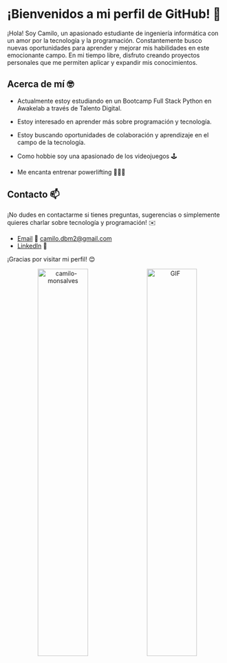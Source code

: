 # ¡Bienvenidos a mi perfil de GitHub! 🚀 

¡Hola! Soy Camilo, un apasionado estudiante de ingeniería informática con un amor por la tecnología y la programación. Constantemente busco nuevas oportunidades para aprender y mejorar mis habilidades en este emocionante campo. En mi tiempo libre, disfruto creando proyectos personales que me permiten aplicar y expandir mis conocimientos.

## Acerca de mí 🤓

- Actualmente estoy estudiando en un Bootcamp Full Stack Python en Awakelab a través de Talento Digital.
- Estoy interesado en aprender más sobre programación y tecnología.
- Estoy buscando oportunidades de colaboración y aprendizaje en el campo de la tecnología.

- Como hobbie soy una apasionado de los videojuegos 🕹️
- Me encanta entrenar powerlifting 🏋🏻‍♀️
<!-- - Me encanta trabajar en proyectos relacionados con . -->

<!--
## Proyectos destacados 🚀

Aquí te presento algunos de mis proyectos más destacados:

- [Proyecto 1](enlace al proyecto) - Una breve descripción del proyecto.
- [Proyecto 2](enlace al proyecto) - Una breve descripción del proyecto.
- [Proyecto 3](enlace al proyecto) - Una breve descripción del proyecto.
-->
## Contacto 📫

¡No dudes en contactarme si tienes preguntas, sugerencias o simplemente quieres charlar sobre tecnología y programación! ✉️

- [Email](camilo.dbm2@gmail.com) 📧 camilo.dbm2@gmail.com
- [LinkedIn](https://www.linkedin.com/in/camilo-monsalves-alvarado-65b7a0238/) 💼

¡Gracias por visitar mi perfil! 😊

<p align="center">
  <img src="https://github-readme-stats.vercel.app/api/top-langs?username=camilo-monsalves&show_icons=true&locale=en&layout=compact" alt="camilo-monsalves" width="48%" />
  <img src="https://media0.giphy.com/media/v1.Y2lkPTc5MGI3NjExMmEzY2I2MGNiODA2ZmRmNjcwYjA3NWUzM2Q3MGFlMDJiZjViOTdiMyZlcD12MV9pbnRlcm5hbF9naWZzX2dpZklkJmN0PWc/3oKIPnAiaMCws8nOsE/giphy.gif" alt="GIF" width="48%" align="right" />
</p>

